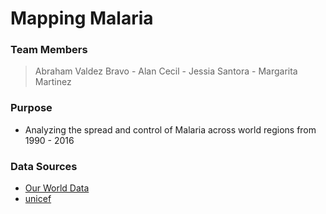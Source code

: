 # Mapping Malaria

### Team Members
>Abraham Valdez Bravo - Alan Cecil - Jessia Santora - Margarita Martinez

### Purpose
* Analyzing the spread and control of Malaria across world regions from 1990 - 2016

### Data Sources
* [Our World Data](https://ourworldindata.org/malaria)
* [unicef](https://data.unicef.org/topic/child-health/malaria/)


